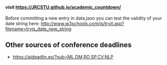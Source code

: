 #### visit https://JRCSTU.github.io/academic_countdown/

Before committing a new entry in data.json you can test the validity of your date string here:
http://www.w3schools.com/js/tryit.asp?filename=tryjs_date_new_string

## Other sources of conference deadlines

- https://aideadlin.es/?sub=ML,DM,RO,SP,CV,NLP
